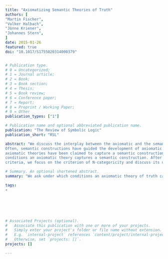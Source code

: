 ```yaml
---
title: "Axiomatizing Semantic Theories of Truth"
authors: [
"Martin Fischer",
"Volker Halbach",
"Jönne Kriener",
"Johannes Stern",
]
date: 2015-01-26
featured: true
doi: "10.1017/S1755020314000379"


# Publication type.
# 0 = Uncategorized;
# 1 = Journal article;
# 2 = Book;
# 3 = Book section;
# 4 = Thesis;
# 5 = Book review;
# 6 = Conference paper;
# 7 = Report;
# 8 = Preprint / Working Paper;
# 9 = Other
publication_types: ["1"]

# Publication name and optional abbreviated publication name.
publication: "The Review of Symbolic Logic"
publication_short: "RSL"

abstract: "We discuss the interplay between the axiomatic and the semantic approach to truth.
Often, semantic constructions have guided the development of axiomatic theories and certain
axiomatic theories have been claimed to capture a semantic construction. We ask under which
conditions an axiomatic theory captures a semantic construction. After discussing some potential
criteria, we focus on the criterion of N-categoricity and discuss its usefulness and limits."

# Summary. An optional shortened abstract.
summary: "We ask under which conditions an axiomatic theory of truth captures a semantic construction and focus on the criterion of N-categoricity. "

tags:
-






# Associated Projects (optional).
#   Associate this publication with one or more of your projects.
#   Simply enter your project's folder or file name without extension.
#   E.g. `internal-project` references `content/project/internal-project/index.md`.
#   Otherwise, set `projects: []`.
projects: []

---
```

